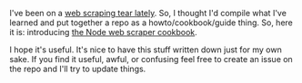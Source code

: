 I've been on a [web scraping tear lately](https://github.com/asimpson/espn-scraper-to-rss). So, I thought I'd compile what I've learned and put together a repo as a howto/cookbook/guide thing. So, here it is: introducing [the Node web scraper cookbook](https://github.com/asimpson/nodejs-web-scraper-cookbook).

I hope it's useful. It's nice to have this stuff written down just for my own sake. If you find it useful, awful, or confusing feel free to create an issue on the repo and I'll try to update things.
